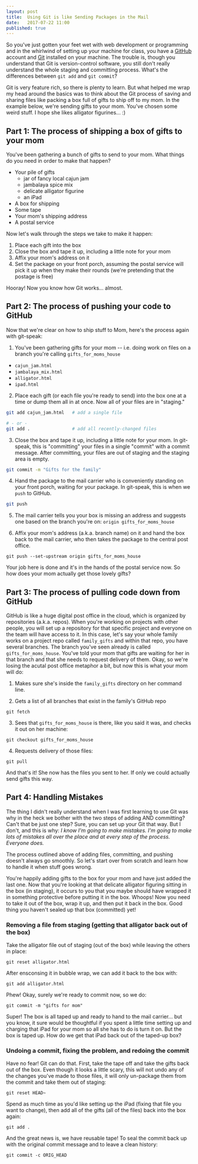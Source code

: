 ```yaml
---
layout: post
title:  Using Git is like Sending Packages in the Mail
date:   2017-07-22 11:00
published: true
---
```


So you've just gotten your feet wet with web development or programming and in the whirlwind of setting up your machine for class, you have a <a href="github.com" target="_blank" rel="noopener noreferrer">GitHub</a> account and <a href="https://git-scm.com/" target="_blank" rel="noopener noreferrer">Git</a> installed on your machine. The trouble is, though you understand that Git is version-control software, you still don't really understand the whole staging and committing process. What's the differences between `git add` and `git commit`?

Git is very feature rich, so there is plenty to learn. But what helped me wrap my head around the basics was to think about the Git process of saving and sharing files like packing a box full of gifts to ship off to my mom. In the example below, we're sending gifts to your mom. You've chosen some weird stuff. I hope she likes alligator figurines... :)

## Part 1: The process of shipping a box of gifts to your mom
You've been gathering a bunch of gifts to send to your mom. What things do you need in order to make that happen?
<ul>
  <li>Your pile of gifts
    <ul>
      <li>jar of fancy local cajun jam</li>
      <li>jambalaya spice mix</li>
      <li>delicate alligator figurine</li>
      <li>an iPad</li>
    </ul>
  </li>
  <li>A box for shipping</li>
  <li>Some tape</li>
  <li>Your mom's shipping address</li>
  <li>A postal service</li>
</ul>
Now let's walk through the steps we take to make it happen:
<ol>
  <li>Place each gift into the box</li>
  <li>Close the box and tape it up, including a little note for your mom</li>
  <li>Affix your mom's address on it</li>
  <li>Set the package on your front porch, assuming the postal service will pick it up when they make their rounds (we're pretending that the postage is free)</li>
</ol>
Hooray! Now you know how Git works... almost.

## Part 2: The process of pushing your code to GitHub
Now that we're clear on how to ship stuff to Mom, here's the process again with git-speak:

1) You've been gathering gifts for your mom -- i.e. doing work on files on a branch you're calling `gifts_for_moms_house`

 - `cajun_jam.html`
 - `jambalaya_mix.html`
 - `alligator.html`
 - `ipad.html`

2) Place each gift (or each file you're ready to send) into the box one at a time or dump them all in at once. Now all of your files are in "staging."

```bash
git add cajun_jam.html   # add a single file

# - or -
git add .                # add all recently-changed files
```

3) Close the box and tape it up, including a little note for your mom. In git-speak, this is "committing" your files in a single "commit" with a commit message. After committing, your files are out of staging and the staging area is empty.

```bash
git commit -m "Gifts for the family"
```

4) Hand the package to the mail carrier who is conveniently standing on your front porch, waiting for your package. In git-speak, this is when we `push` to GitHub.

```bash
git push
```

5) The mail carrier tells you your box is missing an address and suggests one based on the branch you're on: `origin gifts_for_moms_house`

6) Affix your mom's address (a.k.a. branch name) on it and hand the box back to the mail carrier, who then takes the package to the central post office.

```
git push --set-upstream origin gifts_for_moms_house
```

Your job here is done and it's in the hands of the postal service now. So how does your mom actually get those lovely gifts?

## Part 3: The process of pulling code down from GitHub
GitHub is like a huge digital post office in the cloud, which is organized by repositories (a.k.a. repos). When you're working on projects with other people, you will set up a repository for that specific project and everyone on the team will have access to it. In this case, let's say your whole family works on a project repo called `family_gifts` and within that repo, you have several branches. The branch you've seen already is called `gifts_for_moms_house`. You've told your mom that gifts are waiting for her in that branch and that she needs to request delivery of them. Okay, so we're losing the acutal post office metaphor a bit, but now this is what your mom will do:

1) Makes sure she's inside the `family_gifts` directory on her command line.

2) Gets a list of all branches that exist in the family's GitHub repo

```
git fetch
```

3) Sees that `gifts_for_moms_house` is there, like you said it was, and checks it out on her machine:

```
git checkout gifts_for_moms_house
```

4) Requests delivery of those files:

```
git pull
```

And that's it! She now has the files you sent to her. If only we could actually send gifts this way.

## Part 4: Handling Mistakes

The thing I didn't really understand when I was first learning to use Git was why in the heck we bother with the two steps of adding AND committing? Can't that be just one step? Sure, you can set up your Git that way. But I don't, and this is why: *I know I'm going to make mistakes. I'm going to make lots of mistakes all over the place and at every step of the process. Everyone does.*

The process outlined above of adding files, committing, and pushing doesn't always go smoothly. So let's start over from scratch and learn how to handle it when stuff goes wrong.

You're happily adding gifts to the box for your mom and have just added the last one. Now that you're looking at that delicate alligator figuring sitting in the box (in staging), it occurs to you that you maybe should have wrapped it in something protective before putting it in the box. Whoops! Now you need to take it out of the box, wrap it up, and then put it back in the box. Good thing you haven't sealed up that box (committed) yet!

### Removing a file from staging (getting that alligator back out of the box)

Take the alligator file out of staging (out of the box) while leaving the others in place:

```
git reset alligator.html
```

After ensconsing it in bubble wrap, we can add it back to the box with:

```
git add alligator.html
```

Phew! Okay, surely we're ready to commit now, so we do:

```
git commit -m "gifts for mom"
```

Super! The box is all taped up and ready to hand to the mail carrier... but you know, it sure would be thoughtful if you spent a little time setting up and charging that iPad for your mom so all she has to do is turn it on. But the box is taped up. How do we get that iPad back out of the taped-up box?

### Undoing a commit, fixing the problem, and redoing the commit

Have no fear! Git can do that. First, take the tape off and take the gifts back out of the box. Even though it looks a little scary, this will not undo any of the changes you've made to those files, it will only un-package them from the commit and take them out of staging:

```
git reset HEAD~
```

Spend as much time as you'd like setting up the iPad (fixing that file you want to change), then add all of the gifts (all of the files) back into the box again:

```
git add .
```

And the great news is, we have reusable tape! To seal the commit back up with the original commit message and to leave a clean history:

```
git commit -c ORIG_HEAD
```
